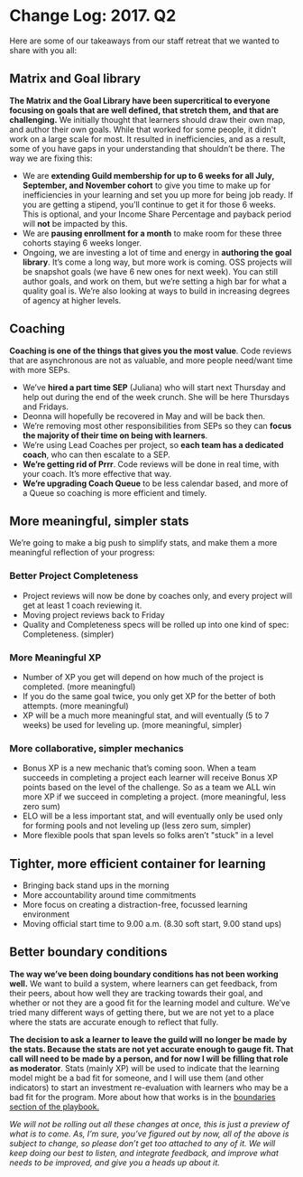 # Change Log: 2017. Q2

Here are some of our takeaways from our staff retreat that we wanted to share with you all:

## Matrix and Goal library

**The Matrix and the Goal Library have been supercritical to everyone focusing on goals that are well defined, that stretch them, and that are challenging.** We initially thought that learners should draw their own map, and author their own goals. While that worked for some people, it didn't work on a large scale for most. It resulted in inefficiencies, and as a result, some of you have gaps in your understanding that shouldn’t be there. The way we are fixing this:

  - We are **extending Guild membership for up to 6 weeks for all July, September, and November cohort** to give you time to make up for inefficiencies in your learning and set you up more for being job ready. If you are getting a stipend, you’ll continue to get it for those 6 weeks. This is optional, and your Income Share Percentage and payback period will **not** be impacted by this.
  - We are **pausing enrollment for a month** to make room for these three cohorts staying 6 weeks longer.
  - Ongoing, we are investing a lot of time and energy in **authoring the goal library**. It’s come a long way, but more work is coming. OSS projects will be snapshot goals (we have 6 new ones for next week). You can still author goals, and work on them, but we’re setting a high bar for what a quality goal is. We’re also looking at ways to build in increasing degrees of agency at higher levels.

## Coaching

**Coaching is one of the things that gives you the most value**. Code reviews that are asynchronous are not as valuable, and more people need/want time with more SEPs.

  - We’ve **hired a part time SEP** (Juliana) who will start next Thursday and help out during the end of the week crunch. She will be here Thursdays and Fridays.
  - Deonna will hopefully be recovered in May and will be back then.
  - We’re removing most other responsibilities from SEPs so they can **focus the majority of their time on being with learners**.
  - We’re using Lead Coaches per project, so **each team has a dedicated coach**, who can then escalate to a SEP.
  - **We’re getting rid of Prrr**. Code reviews will be done in real time, with your coach. It’s more effective that way.
  - **We’re upgrading Coach Queue** to be less calendar based, and more of a Queue so coaching is more efficient and timely.

## More meaningful, simpler stats

We’re going to make a big push to simplify stats, and make them a more meaningful reflection of your progress:

### Better Project Completeness

- Project reviews will now be done by coaches only, and every project will get at least 1 coach reviewing it.
- Moving project reviews back to Friday
- Quality and Completeness specs will be rolled up into one kind of spec: Completeness. (simpler)

### More Meaningful XP

- Number of XP you get will depend on how much of the project is completed. (more meaningful)
- If you do the same goal twice, you only get XP for the better of both attempts. (more meaningful)
- XP will be a much more meaningful stat, and will eventually (5 to 7 weeks) be used for leveling up. (more meaningful, simpler)

### More collaborative, simpler mechanics

- Bonus XP is a new mechanic that’s coming soon. When a team succeeds in completing a project each learner will receive Bonus XP points based on the level of the challenge. So as a team we ALL win more XP if we succeed in completing a project. (more meaningful, less zero sum)
- ELO will be a less important stat, and will eventually only be used only for forming pools and not leveling up (less zero sum, simpler)
- More flexible pools that span levels so folks aren’t "stuck" in a level

## Tighter, more efficient container for learning

- Bringing back stand ups in the morning
- More accountability around time commitments
- More focus on creating a distraction-free, focussed learning environment
- Moving official start time to 9.00 a.m. (8.30 soft start, 9.00 stand ups)

## Better boundary conditions

**The way we’ve been doing boundary conditions has not been working well.** We want to build a system, where learners can get feedback, from their peers, about how well they are tracking towards their goal, and whether or not they are a good fit for the learning model and culture. We’ve tried many different ways of getting there, but we are not yet to a place where the stats are accurate enough to reflect that fully.

**The decision to ask a learner to leave the guild will no longer be made by the stats. Because the stats are not yet accurate enough to gauge fit. That call will need to be made by a person, and for now I will be filling that role as moderator**. Stats (mainly XP) will be used to indicate that the learning model might be a bad fit for someone, and I will use them (and other indicators) to start an investment re-evaluation with learners who may be a bad fit for the program. More about how that works is in the [boundaries section of the playbook.](/Game_Manual/Boundaries.md)


_We will not be rolling out all these changes at once, this is just a preview of what is to come. As, I’m sure, you’ve figured out by now, all of the above is subject to change, so please don’t get too attached to any of it. We will keep doing our best to listen, and integrate feedback, and improve what needs to be improved, and give you a heads up about it._

